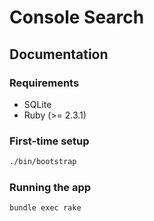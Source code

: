 # Console Search

## Documentation

### Requirements

* SQLite
* Ruby (>= 2.3.1)

### First-time setup
```sh
./bin/bootstrap
```

### Running the app

```sh
bundle exec rake
```